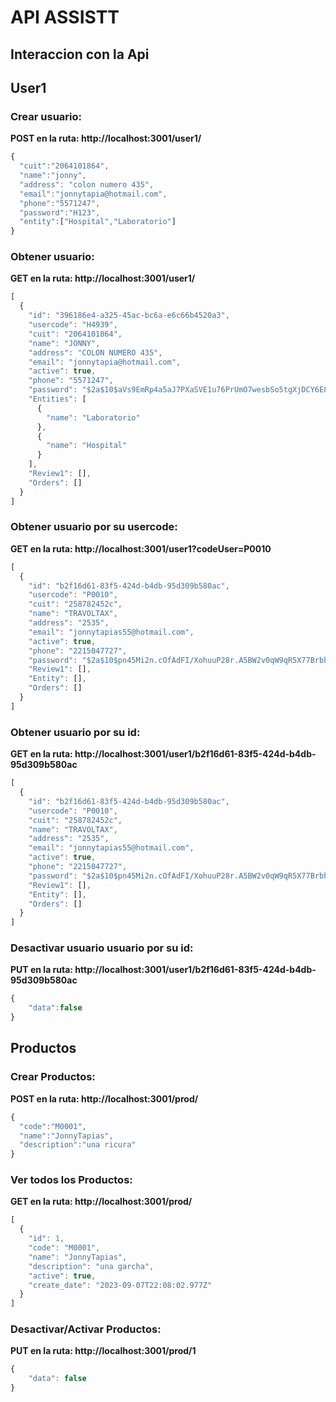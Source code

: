 # API ASSISTT

## **Interaccion con la Api**

## **User1**

### **Crear usuario:**
**POST en la ruta: http://localhost:3001/user1/**


```javascript
{
  "cuit":"2064101864",
  "name":"jonny",
  "address": "colon numero 435",
  "email":"jonnytapia@hotmail.com",
  "phone":"5571247",
  "password":"H123",
  "entity":["Hospital","Laboratorio"]
}
```
### **Obtener usuario:**
**GET en la ruta: http://localhost:3001/user1/**

```javascript
[
  {
    "id": "396186e4-a325-45ac-bc6a-e6c66b4520a3",
    "usercode": "H4939",
    "cuit": "2064101864",
    "name": "JONNY",
    "address": "COLON NUMERO 435",
    "email": "jonnytapia@hotmail.com",
    "active": true,
    "phone": "5571247",
    "password": "$2a$10$aVs9EmRp4a5aJ7PXaSVE1u76PrUmO7wesbSo5tgXjDCY6E8Vght1i",
    "Entities": [
      {
        "name": "Laboratorio"
      },
      {
        "name": "Hospital"
      }
    ],
    "Review1": [],
    "Orders": []
  }
]
```
### **Obtener usuario por su usercode:**
**GET en la ruta: http://localhost:3001/user1?codeUser=P0010**

```javascript
[
  {
    "id": "b2f16d61-83f5-424d-b4db-95d309b580ac",
    "usercode": "P0010",
    "cuit": "258782452c",
    "name": "TRAVOLTAX",
    "address": "2535",
    "email": "jonnytapias55@hotmail.com",
    "active": true,
    "phone": "2215047727",
    "password": "$2a$10$pn45Mi2n.cOfAdFI/XohuuP28r.A5BW2v0qW9qR5X77BrbhZUHp42",
    "Review1": [],
    "Entity": [],
    "Orders": []
  }
]
```


### **Obtener usuario por su id:**
**GET en la ruta: http://localhost:3001/user1/b2f16d61-83f5-424d-b4db-95d309b580ac**

```javascript
[
  {
    "id": "b2f16d61-83f5-424d-b4db-95d309b580ac",
    "usercode": "P0010",
    "cuit": "258782452c",
    "name": "TRAVOLTAX",
    "address": "2535",
    "email": "jonnytapias55@hotmail.com",
    "active": true,
    "phone": "2215047727",
    "password": "$2a$10$pn45Mi2n.cOfAdFI/XohuuP28r.A5BW2v0qW9qR5X77BrbhZUHp42",
    "Review1": [],
    "Entity": [],
    "Orders": []
  }
]
```

### **Desactivar usuario usuario por su id:**
**PUT en la ruta: http://localhost:3001/user1/b2f16d61-83f5-424d-b4db-95d309b580ac**

```javascript
{
    "data":false
}
```


## **Productos**

### **Crear Productos:**
**POST en la ruta: http://localhost:3001/prod/**

```javascript
{
  "code":"M0001",
  "name":"JonnyTapias",
  "description":"una ricura"
}
```
### **Ver todos los Productos:**
**GET en la ruta: http://localhost:3001/prod/**
```javascript
[
  {
    "id": 1,
    "code": "M0001",
    "name": "JonnyTapias",
    "description": "una garcha",
    "active": true,
    "create_date": "2023-09-07T22:08:02.977Z"
  }
]
```

### **Desactivar/Activar Productos:**
**PUT en la ruta: http://localhost:3001/prod/1**
```javascript
{
    "data": false
}
```